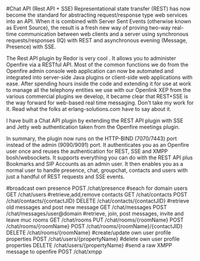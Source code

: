 #Chat API (Rest API + SSE)
Representational state transfer (REST) has now become the standard for abstracting request/response type web services into an API. When it is combined with Server Sent Events (otherwise known as Event Source), the result is a fresh new way of proving two-way real-time communication between web clients and a server using synchronous requests/responses (IQ) with REST and asynchronous evening (Message, Presence) with SSE.

The Rest API plugin by Redor is very cool . It allows you to administer Openfire via a RESTful API. Most of the common functions we do from the Openfire admin console web application can now be automated and integrated into server-side Java plugins or client-side web applications with ease. After spending hours inside the code and extending it for use at work to manage all the telephony entities we use with our Openlink XEP​ from the various commercial plugins we develop, it became clear that REST+SSE is the way forward for web-based real time messaging. Don't take my work for it. Read what the folks at erlang-solutions.com have to say about it.

I have built a Chat API plugin by extending the REST API plugin with SSE and Jetty web authentication taken from the Openfire meetings plugin.

In summary, the plugin now runs on the HTTP-BIND (7070/7443) port instead of the admin (9090/9091) port. It authenticates you as an Openfire user once and reuses the authentication for REST,  SSE and XMPP bosh/websockets. It supports everything you can do with the REST API plus Bookmarks and SIP Accounts as an admin user. It then enables you as a normal user to handle presence, chat, groupchat, contacts and users with just a handful of REST requests and SSE events.

#broadcast own presence
POST /chat/presence
#seach for domain users
GET /chat/users
#retrieve,add,remove contacts
GET /chat/contacts
POST /chat/contacts/{contactJID}
DELETE /chat/contacts/{contactJID}
#retrieve old messages and post new message
GET /chat/messages
POST /chat/messages/user@domain
#retrieve, join, post messages, invite and leave muc rooms
GET /chat/rooms
PUT /chat/rooms/{roomName}
POST /chat/rooms/{roomName}
POST /chat/rooms/{roomName}/{contactJID}
DELETE /chat/rooms/{roomName}
#create/update own user profile properties
POST /chat/users/{propertyName}
#delete own user profile properties
DELETE /chat/users/{propertyName}
#send a raw XMPP message to openfire
POST /chat/xmpp
